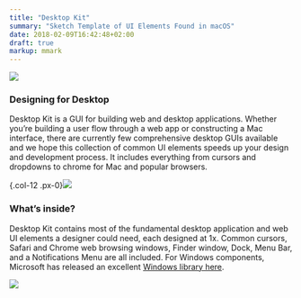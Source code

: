 ```yaml
---
title: "Desktop Kit"
summary: "Sketch Template of UI Elements Found in macOS"
date: 2018-02-09T16:42:48+02:00
draft: true
markup: mmark
---
```


![](/images/post_5/1.png)

### Designing for Desktop
Desktop Kit is a GUI for building web and desktop applications. Whether you’re building a user flow through a web app or constructing a Mac interface, there are currently few comprehensive desktop GUIs available and we hope this collection of common UI elements speeds up your design and development process. It includes everything from cursors and dropdowns to chrome for Mac and popular browsers.

{.col-12 .px-0}![](/images/post_5/2.png)

### What’s inside?
Desktop Kit contains most of the fundamental desktop application and web UI elements a designer could need, each designed at 1x. Common cursors, Safari and Chrome web browsing windows, Finder window, Dock, Menu Bar, and a Notifications Menu are all included. For Windows components, Microsoft has released an excellent [Windows library here](https://docs.microsoft.com/en-us/windows/uwp/design-downloads/).

![](/images/post_5/3.png)


